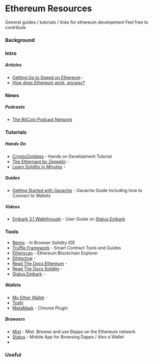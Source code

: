 # Ethereum Resources

General guides / tutorials / links for ethereum development
Feel free to contribute

### Background

### Intro

##### Articles
* [Getting Up to Speed on Ethereum](https://medium.com/@mattcondon/getting-up-to-speed-on-ethereum-63ed28821bbe) -
* [How does Ethereum work, anyway?](https://medium.com/@preethikasireddy/how-does-ethereum-work-anyway-22d1df506369)

### News

##### Podcasts
* [The BitCoin Podcast Network](https://thebitcoinpodcast.com/)

### Tutorials

##### Hands On
* [CryptoZombies](https://cryptozombies.io/) - Hands on Development Tutorial
* [The Ethernaut by Zeppelin](https://ethernaut.zeppelin.solutions/) -
* [Learn Solidity in Minutes](https://learnxinyminutes.com/docs/solidity/) -

##### Guides
* [Getting Started with Ganache](https://www.codementor.io/swader/developing-for-ethereum-getting-started-with-ganache-l6abwh62j) - Ganache Guide Including how to Connect to Wallets

##### Videos
* [Embark 3.1 Walkthrough](https://www.youtube.com/watch?v=u2crA96P_uI) - User Guide on [Status Embark](https://embark.status.im/)

### Tools
* [Remix](https://remix.ethereum.org) - In Browser Solidity IDE
* [Truffle Framework](https://truffleframework.com) - Smart Contract Tools and Guides
* [Etherscan](https://etherscan.io/) - Ethereum Blockchain Explorer
* [Ethtective](https://ethtective.com/) -
* [Read The Docs Ethereum](http://www.ethdocs.org) -
* [Read The Docs Solidity](https://solidity.readthedocs.io) -
* [Status Embark](https://embark.status.im/) -

##### Wallets
* [My Ether Wallet](https://www.myetherwallet.com/) -
* [Toshi](https://www.toshi.org/)
* [MetaMask](https://metamask.io/) - Chrome Plugin

##### Browsers
* [Mist](https://github.com/ethereum/mist) - Mist. Browse and use Ðapps on the Ethereum network
* [Status](https://status.im/) - Mobile App for Browsing Dapps / Also a Wallet
* []()

### Useful

